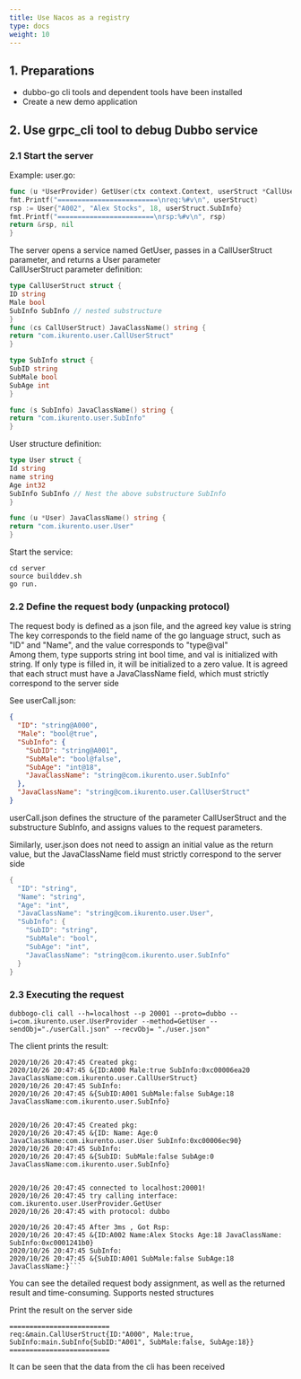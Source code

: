 ```yaml
---
title: Use Nacos as a registry
type: docs
weight: 10
---
```


## 1. Preparations

- dubbo-go cli tools and dependent tools have been installed
- Create a new demo application

## 2. Use grpc_cli tool to debug Dubbo service

### 2.1 Start the server
Example: user.go:
```go
func (u *UserProvider) GetUser(ctx context.Context, userStruct *CallUserStruct) (*User, error) {
fmt.Printf("=========================\nreq:%#v\n", userStruct)
rsp := User{"A002", "Alex Stocks", 18, userStruct.SubInfo}
fmt.Printf("========================\nrsp:%#v\n", rsp)
return &rsp, nil
}

```
The server opens a service named GetUser, passes in a CallUserStruct parameter, and returns a User parameter\
CallUserStruct parameter definition:
```go
type CallUserStruct struct {
ID string
Male bool
SubInfo SubInfo // nested substructure
}
func (cs CallUserStruct) JavaClassName() string {
return "com.ikurento.user.CallUserStruct"
}

type SubInfo struct {
SubID string
SubMale bool
SubAge int
}

func (s SubInfo) JavaClassName() string {
return "com.ikurento.user.SubInfo"
}

```
User structure definition:
```go
type User struct {
Id string
name string
Age int32
SubInfo SubInfo // Nest the above substructure SubInfo
}

func (u *User) JavaClassName() string {
return "com.ikurento.user.User"
}
```

Start the service:

`cd server`\
`source builddev.sh`\
`go run.`

### 2.2 Define the request body (unpacking protocol)

The request body is defined as a json file, and the agreed key value is string\
The key corresponds to the field name of the go language struct, such as "ID" and "Name", and the value corresponds to "type@val"\
Among them, type supports string int bool time, and val is initialized with string. If only type is filled in, it will be initialized to a zero value.
It is agreed that each struct must have a JavaClassName field, which must strictly correspond to the server side

See userCall.json:
```json
{
  "ID": "string@A000",
  "Male": "bool@true",
  "SubInfo": {
    "SubID": "string@A001",
    "SubMale": "bool@false",
    "SubAge": "int@18",
    "JavaClassName": "string@com.ikurento.user.SubInfo"
  },
  "JavaClassName": "string@com.ikurento.user.CallUserStruct"
}
```
userCall.json defines the structure of the parameter CallUserStruct and the substructure SubInfo, and assigns values to the request parameters.

Similarly, user.json does not need to assign an initial value as the return value, but the JavaClassName field must strictly correspond to the server side
```go
{
  "ID": "string",
  "Name": "string",
  "Age": "int",
  "JavaClassName": "string@com.ikurento.user.User",
  "SubInfo": {
    "SubID": "string",
    "SubMale": "bool",
    "SubAge": "int",
    "JavaClassName": "string@com.ikurento.user.SubInfo"
  }
}
```

### 2.3 Executing the request
`dubbogo-cli call --h=localhost --p 20001 --proto=dubbo --i=com.ikurento.user.UserProvider --method=GetUser --sendObj="./userCall.json" --recvObj= "./user.json"`

The client prints the result:
``` log
2020/10/26 20:47:45 Created pkg:
2020/10/26 20:47:45 &{ID:A000 Male:true SubInfo:0xc00006ea20 JavaClassName:com.ikurento.user.CallUserStruct}
2020/10/26 20:47:45 SubInfo:
2020/10/26 20:47:45 &{SubID:A001 SubMale:false SubAge:18 JavaClassName:com.ikurento.user.SubInfo}


2020/10/26 20:47:45 Created pkg:
2020/10/26 20:47:45 &{ID: Name: Age:0 JavaClassName:com.ikurento.user.User SubInfo:0xc00006ec90}
2020/10/26 20:47:45 SubInfo:
2020/10/26 20:47:45 &{SubID: SubMale:false SubAge:0 JavaClassName:com.ikurento.user.SubInfo}


2020/10/26 20:47:45 connected to localhost:20001!
2020/10/26 20:47:45 try calling interface: com.ikurento.user.UserProvider.GetUser
2020/10/26 20:47:45 with protocol: dubbo

2020/10/26 20:47:45 After 3ms , Got Rsp:
2020/10/26 20:47:45 &{ID:A002 Name:Alex Stocks Age:18 JavaClassName: SubInfo:0xc0001241b0}
2020/10/26 20:47:45 SubInfo:
2020/10/26 20:47:45 &{SubID:A001 SubMale:false SubAge:18 JavaClassName:}```
```
You can see the detailed request body assignment, as well as the returned result and time-consuming. Supports nested structures

Print the result on the server side
```
=========================
req:&main.CallUserStruct{ID:"A000", Male:true, SubInfo:main.SubInfo{SubID:"A001", SubMale:false, SubAge:18}}
=========================
```
It can be seen that the data from the cli has been received
